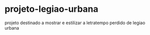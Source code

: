 # projeto-legiao-urbana
 projeto destinado a mostrar e estilizar a letratempo perdido de legiao urbana
